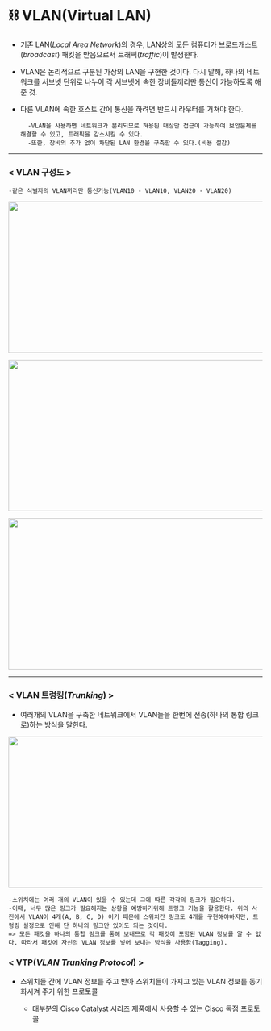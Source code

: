 # ⛓ VLAN(Virtual LAN)

* 기존 LAN(_Local Area Network_)의 경우, LAN상의 모든 컴퓨터가 브로드캐스트(_broadcast_) 패킷을 받음으로서 트래픽(_traffic_)이 발생한다.

* VLAN은 논리적으로 구분된 가상의 LAN을 구현한 것이다. 다시 말해, 하나의 네트워크를 서브넷 단위로 나누어 각 서브넷에 속한 장비들끼리만 통신이 가능하도록 해준 것.

* 다른 VLAN에 속한 호스트 간에 통신을 하려면 반드시 라우터를 거쳐야 한다.

        -VLAN을 사용하면 네트워크가 분리되므로 혀용된 대상만 접근이 가능하여 보안문제를 해결할 수 있고, 트래픽을 감소시킬 수 있다.
        -또한, 장비의 추가 없이 차단된 LAN 환경을 구축할 수 있다.(비용 절감)

- - -
### **< VLAN 구성도 >**   
    -같은 식별자의 VLAN끼리만 통신가능(VLAN10 - VLAN10, VLAN20 - VLAN20)
<img src="https://user-images.githubusercontent.com/62328584/104273077-c1c1a400-54e1-11eb-90d6-cf10dcc24f5a.JPG" width="750px" height="300px"></img><br/>

<img src="https://user-images.githubusercontent.com/62328584/104273703-912e3a00-54e2-11eb-8e01-9a9e58496cd1.JPG" width="750px" height="300px"></img><br/>

<img src="https://user-images.githubusercontent.com/62328584/104274036-48c34c00-54e3-11eb-8145-988cd7bf86ba.JPG" width="750px" height="300px"></img><br/>

- - -   

### **< VLAN 트렁킹(_Trunking_) >**
* 여러개의 VLAN을 구축한 네트워크에서 VLAN들을 한번에 전송(하나의 통합 링크로)하는 방식을 말한다.

<img src="https://user-images.githubusercontent.com/62328584/104279376-8a58f480-54ed-11eb-879a-49ab0a9c5fb2.JPG" width="750px" height="300px"></img><br/>

    -스위치에는 여러 개의 VLAN이 있을 수 있는데 그에 따른 각각의 링크가 필요하다.
    -이때, 너무 많은 링크가 필요해지는 상황을 예방하기위해 트렁크 기능을 활용한다. 위의 사진에서 VLAN이 4개(A, B, C, D) 이기 때문에 스위치간 링크도 4개를 구현해야하지만, 트렁킹 설정으로 인해 단 하나의 링크만 있어도 되는 것이다.
    => 모든 패킷을 하나의 통합 링크를 통해 보내므로 각 패킷이 포함된 VLAN 정보를 알 수 없다. 따라서 패킷에 자신의 VLAN 정보를 넣어 보내는 방식을 사용함(Tagging).



### **< VTP(_VLAN Trunking Protocol_) >**   
* 스위치들 간에 VLAN 정보를 주고 받아 스위치들이 가지고 있는 VLAN 정보를 동기화시켜 주기 위한 프로토콜

    * 대부분의 Cisco Catalyst 시리즈 제품에서 사용할 수 있는 Cisco 독점 프로토콜









